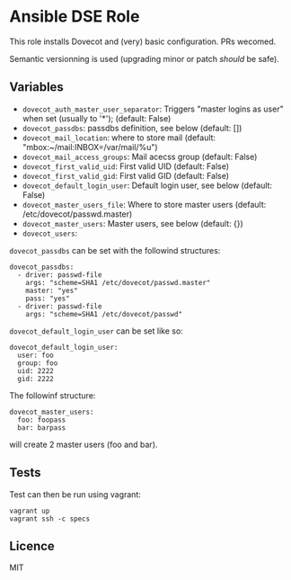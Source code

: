 Ansible DSE Role
================

This role installs Dovecot and (very) basic configuration. PRs wecomed.

Semantic versionning is used (upgrading minor or patch *should* be safe).

Variables
---------

- `dovecot_auth_master_user_separator`: Triggers "master logins as user" when set (usually to '*'); (default: False)
- `dovecot_passdbs`: passdbs definition, see below (default: [])
- `dovecot_mail_location`: where to store mail (default: "mbox:~/mail:INBOX=/var/mail/%u")
- `dovecot_mail_access_groups`: Mail acecss group (default: False)
- `dovecot_first_valid_uid`: First valid UID (default: False)
- `dovecot_first_valid_gid`: First valid GID (default: False)
- `dovecot_default_login_user`: Default login user, see below (default: False)
- `dovecot_master_users_file`: Where to store master users (default: /etc/dovecot/passwd.master)
- `dovecot_master_users`: Master users, see below (default: {})
- `dovecot_users`:

`dovecot_passdbs` can be set with the followind structures:

```
dovecot_passdbs:
  - driver: passwd-file
    args: "scheme=SHA1 /etc/dovecot/passwd.master"
    master: "yes"
    pass: "yes"
  - driver: passwd-file
    args: "scheme=SHA1 /etc/dovecot/passwd"
```

`dovecot_default_login_user` can be set like so:

```
dovecot_default_login_user:
  user: foo
  group: foo
  uid: 2222
  gid: 2222 
```

The followinf structure:

```
dovecot_master_users:
  foo: foopass
  bar: barpass
```
will create 2 master users (foo and bar).

Tests
-----

Test can then be run using vagrant:

```
vagrant up
vagrant ssh -c specs
```

Licence
-------

MIT

